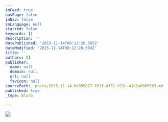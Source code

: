```yaml
---
inFeed: true
hasPage: false
inNav: false
inLanguage: null
starred: false
keywords: []
description: ''
datePublished: '2015-11-14T08:12:28.365Z'
dateModified: '2015-11-14T08:12:20.594Z'
title: ''
authors: []
publisher:
  name: null
  domain: null
  url: null
  favicon: null
sourcePath: _posts/2015-11-14-bd895877-f613-4331-913c-41d1a0866503.md
published: true
_type: Blurb

---
```

![](https://the-grid-user-content.s3-us-west-2.amazonaws.com/aad723ad-5b79-4217-aa22-0a451b1359d4.png)